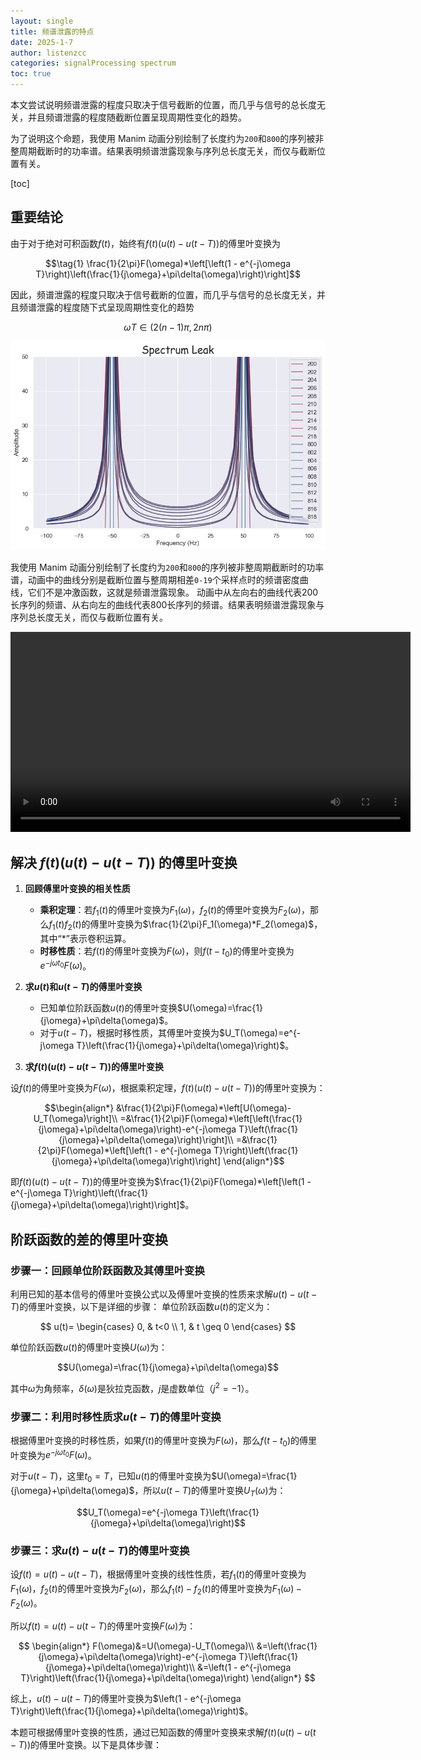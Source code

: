 ```yaml
---
layout: single
title: 频谱泄露的特点
date: 2025-1-7
author: listenzcc
categories: signalProcessing spectrum
toc: true
---
```


本文尝试说明频谱泄露的程度只取决于信号截断的位置，而几乎与信号的总长度无关，并且频谱泄露的程度随截断位置呈现周期性变化的趋势。

为了说明这个命题，我使用 Manim 动画分别绘制了长度约为`200`和`800`的序列被非整周期截断时的功率谱。结果表明频谱泄露现象与序列总长度无关，而仅与截断位置有关。

[toc]

## 重要结论

由于对于绝对可积函数$f(t)$，始终有$f(t)(u(t) - u(t - T))$的傅里叶变换为

$$\tag{1} \frac{1}{2\pi}F(\omega)*\left[\left(1 - e^{-j\omega T}\right)\left(\frac{1}{j\omega}+\pi\delta(\omega)\right)\right]$$

因此，频谱泄露的程度只取决于信号截断的位置，而几乎与信号的总长度无关，并且频谱泄露的程度随下式呈现周期性变化的趋势

$$\omega T \in (2(n-1)\pi, 2n\pi)$$

![spectrum_leak_pic1](/assets/signal-process/spectrum_leak_pic1.png)

我使用 Manim 动画分别绘制了长度约为`200`和`800`的序列被非整周期截断时的功率谱，动画中的曲线分别是截断位置与整周期相差`0-19`个采样点时的频谱密度曲线，它们不是冲激函数，这就是频谱泄露现象。
动画中从左向右的曲线代表200长序列的频谱、从右向左的曲线代表800长序列的频谱。结果表明频谱泄露现象与序列总长度无关，而仅与截断位置有关。

<video width="640" controls>
  <source src="/book/assets/signal-process/SpectrumLeak.mp4" type="video/mp4">
</video>

## 解决 $f(t)(u(t)−u(t−T))$ 的傅里叶变换

1. **回顾傅里叶变换的相关性质**
    - **乘积定理**：若$f_1(t)$的傅里叶变换为$F_1(\omega)$，$f_2(t)$的傅里叶变换为$F_2(\omega)$，那么$f_1(t)f_2(t)$的傅里叶变换为$\frac{1}{2\pi}F_1(\omega)*F_2(\omega)$，其中“$*$”表示卷积运算。
    - **时移性质**：若$f(t)$的傅里叶变换为$F(\omega)$，则$f(t - t_0)$的傅里叶变换为$e^{-j\omega t_0}F(\omega)$。

2. **求$u(t)$和$u(t - T)$的傅里叶变换**
    - 已知单位阶跃函数$u(t)$的傅里叶变换$U(\omega)=\frac{1}{j\omega}+\pi\delta(\omega)$。
    - 对于$u(t - T)$，根据时移性质，其傅里叶变换为$U_T(\omega)=e^{-j\omega T}\left(\frac{1}{j\omega}+\pi\delta(\omega)\right)$。

3. **求$f(t)(u(t) - u(t - T))$的傅里叶变换**

设$f(t)$的傅里叶变换为$F(\omega)$，根据乘积定理，$f(t)(u(t) - u(t - T))$的傅里叶变换为：

$$\begin{align*}
&\frac{1}{2\pi}F(\omega)*\left[U(\omega)-U_T(\omega)\right]\\
=&\frac{1}{2\pi}F(\omega)*\left[\left(\frac{1}{j\omega}+\pi\delta(\omega)\right)-e^{-j\omega T}\left(\frac{1}{j\omega}+\pi\delta(\omega)\right)\right]\\
=&\frac{1}{2\pi}F(\omega)*\left[\left(1 - e^{-j\omega T}\right)\left(\frac{1}{j\omega}+\pi\delta(\omega)\right)\right]
\end{align*}$$

即$f(t)(u(t) - u(t - T))$的傅里叶变换为$\frac{1}{2\pi}F(\omega)*\left[\left(1 - e^{-j\omega T}\right)\left(\frac{1}{j\omega}+\pi\delta(\omega)\right)\right]$。

## 阶跃函数的差的傅里叶变换

### 步骤一：回顾单位阶跃函数及其傅里叶变换

利用已知的基本信号的傅里叶变换公式以及傅里叶变换的性质来求解$u(t) - u(t - T)$的傅里叶变换，以下是详细的步骤：
单位阶跃函数$u(t)$的定义为：

$$
u(t)=
\begin{cases}
0, & t<0 \\
1, & t \geq 0
\end{cases}
$$

单位阶跃函数$u(t)$的傅里叶变换$U(\omega)$为：

$$U(\omega)=\frac{1}{j\omega}+\pi\delta(\omega)$$

其中$\omega$为角频率，$\delta(\omega)$是狄拉克函数，$j$是虚数单位（$j^2 = -1$）。

### 步骤二：利用时移性质求$u(t - T)$的傅里叶变换

根据傅里叶变换的时移性质，如果$f(t)$的傅里叶变换为$F(\omega)$，那么$f(t - t_0)$的傅里叶变换为$e^{-j\omega t_0}F(\omega)$。

对于$u(t - T)$，这里$t_0 = T$，已知$u(t)$的傅里叶变换为$U(\omega)=\frac{1}{j\omega}+\pi\delta(\omega)$，所以$u(t - T)$的傅里叶变换$U_T(\omega)$为：

$$U_T(\omega)=e^{-j\omega T}\left(\frac{1}{j\omega}+\pi\delta(\omega)\right)$$

### 步骤三：求$u(t) - u(t - T)$的傅里叶变换

设$f(t)=u(t) - u(t - T)$，根据傅里叶变换的线性性质，若$f_1(t)$的傅里叶变换为$F_1(\omega)$，$f_2(t)$的傅里叶变换为$F_2(\omega)$，那么$f_1(t) - f_2(t)$的傅里叶变换为$F_1(\omega) - F_2(\omega)$。

所以$f(t)=u(t) - u(t - T)$的傅里叶变换$F(\omega)$为：

$$
\begin{align*}
F(\omega)&=U(\omega)-U_T(\omega)\\
&=\left(\frac{1}{j\omega}+\pi\delta(\omega)\right)-e^{-j\omega T}\left(\frac{1}{j\omega}+\pi\delta(\omega)\right)\\
&=\left(1 - e^{-j\omega T}\right)\left(\frac{1}{j\omega}+\pi\delta(\omega)\right)
\end{align*}
$$

综上，$u(t) - u(t - T)$的傅里叶变换为$\left(1 - e^{-j\omega T}\right)\left(\frac{1}{j\omega}+\pi\delta(\omega)\right)$。 

本题可根据傅里叶变换的性质，通过已知函数的傅里叶变换来求解$f(t)(u(t) - u(t - T))$的傅里叶变换。以下是具体步骤：
